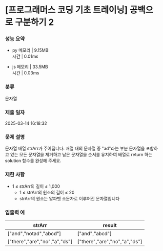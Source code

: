 # [프로그래머스 코딩 기초 트레이닝] 공백으로 구분하기 2

### 성능 요약

- py
  메모리 | 9.15MB  
  시간 | 0.01ms

- js
  메모리 | 33.5MB  
  시간 | 0.03ms

### 분류

문자열

### 제출 일자

2025-03-14 16:18:32

### 문제 설명

문자열 배열 strArr가 주어집니다. 배열 내의 문자열 중 "ad"라는 부분 문자열을 포함하고 있는 모든 문자열을 제거하고 남은 문자열을 순서를 유지하여 배열로 return 하는 solution 함수를 완성해 주세요.

### 제한 사항

- 1 ≤ strArr의 길이 ≤ 1,000
  - 1 ≤ strArr의 원소의 길이 ≤ 20
  - strArr의 원소는 알파벳 소문자로 이루어진 문자열입니다

### 입출력 예

| strArr                        | result                        |
| ----------------------------- | ----------------------------- |
| ["and","notad","abcd"]        | ["and","abcd"]                |
| ["there","are","no","a","ds"] | ["there","are","no","a","ds"] |
